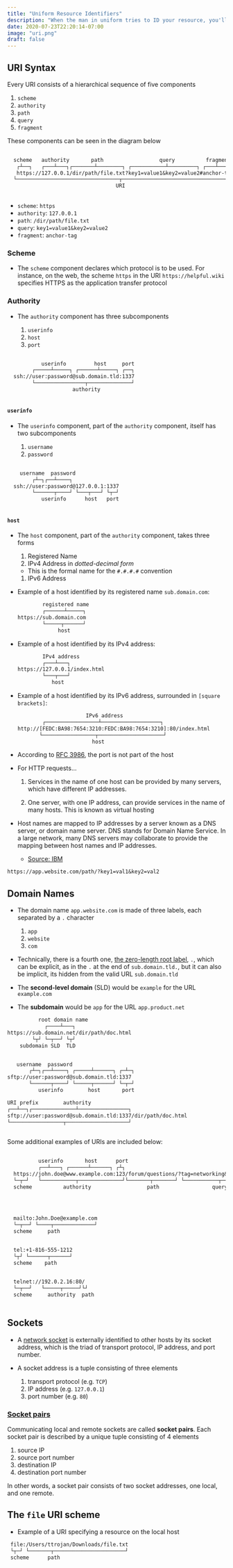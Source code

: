 ```yaml
---
title: "Uniform Resource Identifiers"
description: "When the man in uniform tries to ID your resource, you'll be glad you read this."
date: 2020-07-23T22:20:14-07:00
image: "uri.png"
draft: false
---
```


## URI Syntax

Every URI consists of a hierarchical sequence of five components

1. `scheme`
1. `authority`
1. `path`
1. `query`
1. `fragment`

These components can be seen in the diagram below

```txt
   
  scheme   authority       path                  query          fragment 
   ┌┴──┐   ┌───┴───┐┌───────┴────────┐ ┌───────────┴─────────┐ ┌───┴────┐
   https://127.0.0.1/dir/path/file.txt?key1=value1&key2=value2#anchor-tag
  └─────────────────────────────────┬────────────────────────────────────┘ 
                                   URI
 
```

  * `scheme`: `https`
  * `authority`: `127.0.0.1`
  * `path`: `/dir/path/file.txt`
  * `query`: `key1=value1&key2=value2`
  * `fragment`: `anchor-tag`


### Scheme

* The `scheme` component declares which protocol is to be used. For instance, on the web, the scheme `https` in the URI `https://helpful.wiki` specifies HTTPS as the application transfer protocol


### Authority

* The `authority` component has three subcomponents

  1. `userinfo`
  1. `host`
  1. `port`

```txt
  
           userinfo         host     port
        ┌─────┴─────┐ ┌──────┴─────┐ ┌──┐
  ssh://user:password@sub.domain.tld:1337
        └────────────────┬──────────────┘ 
                     authority 
  
```

#### `userinfo`

* The `userinfo` component, part of the `authority` component, itself has two subcomponents

  1. `username`
  1. `password`

```txt
  
    username  password         
        ┌┴─┐┌──┴────┐ 
  ssh://user:password@127.0.0.1:1337
        └──────┬────┘ └───┬───┘ └┬─┘ 
           userinfo      host   port  
  
```

#### `host`

* The `host` component, part of the `authority` component, takes three forms

  1. Registered Name
  1. IPv4 Address in *dotted-decimal form*
    * This is the formal name for the `#.#.#.#` convention
  1. IPv6 Address

* Example of a host identified by its registered name `sub.domain.com`:

  ```txt
          registered name
          ┌──────┴─────┐
  https://sub.domain.com
          └─────┬──────┘
               host
  ```

* Example of a host identified by its IPv4 address:

  ```txt
          IPv4 address 
          ┌───┴───┐
  https://127.0.0.1/index.html
          └───┬───┘
             host
  ```

* Example of a host identified by its IPv6 address, surrounded in `[square brackets]`:

  ```txt
                        IPv6 address
          ┌─────────────────┴───────────────────┐ 
  http://[FEDC:BA98:7654:3210:FEDC:BA98:7654:3210]:80/index.html
         └─────────────────┬─────────────────────┘   
                          host
  ```

* According to [RFC 3986](https://tools.ietf.org/html/rfc3986#page-22), the port is not part of the host

* For HTTP requests...

  1. Services in the name of one host can be provided by many servers, which have different IP addresses.

  1. One server, with one IP address, can provide services in the name of many hosts. This is known as virtual hosting

* Host names are mapped to IP addresses by a server known as a DNS server, or domain name server. DNS stands for Domain Name Service. In a large network, many DNS servers may collaborate to provide the mapping between host names and IP addresses.

  * [Source: IBM](https://www.ibm.com/support/knowledgecenter/SSGMCP_4.1.0/com.ibm.cics.ts.internet.doc/topics/dfhtl28.html)

```txt
https://app.website.com/path/?key1=val1&key2=val2
```



## Domain Names

* The domain name `app.website.com` is made of three labels, each separated by a `.` character

  1. `app`
  1. `website`
  1. `com`

* Technically, there is a fourth one, [the zero-length root label](https://tools.ietf.org/html/rfc3490#ref-STD13), `.`, which can be explicit, as in the `.` at the end of `sub.domain.tld.`, but it can also be implicit, its hidden from the valid URL `sub.domain.tld`

* The **second-level domain** (SLD) would be `example` for the URL `example.com`

* The **subdomain** would be `app` for the URL `app.product.net`
            
```txt
          root domain name
            ┌────┴───┐
https://sub.domain.net/dir/path/doc.html
        └┬┘ └─┬──┘ └┬┘ 
    subdomain SLD  TLD
```


```txt

   username  password         
       ┌┴─┐┌──┴────┐ ┌─────┴──────┐ ┌─┴─┐
sftp://user:password@sub.domain.tld:1337
       └──────┬────┘ └─────┬──────┘ └─┬─┘
          userinfo        host       port

```


```txt
URI prefix        authority
┌──┴──┐┌──────────────┴────────────────┐
sftp://user:password@sub.domain.tld:1337/dir/path/doc.html
└─────────────────┬────────────────────┘
                
```


Some additional examples of URIs are included below:

```txt
  
          userinfo       host      port
          ┌──┴───┐ ┌──────┴──────┐ ┌┴┐
  https://john.doe@www.example.com:123/forum/questions/?tag=networking&order=newest#top
  └─┬─┘   └───────────┬──────────────┘└───────┬───────┘ └───────────┬─────────────┘ └┬┘
  scheme          authority                  path                 query           fragment
  
  
```

```txt

  mailto:John.Doe@example.com
  └─┬──┘ └────┬─────────────┘
  scheme     path

```
  
```txt

  tel:+1-816-555-1212
  └┬┘ └──────┬──────┘
  scheme    path

```

```txt
  
  telnet://192.0.2.16:80/
  └─┬──┘   └─────┬─────┘└┘
  scheme     authority  path
  
```

## Sockets

* A [network socket](https://en.wikipedia.org/wiki/Network_socket) is externally identified to other hosts by its socket address, which is the triad of transport protocol, IP address, and port number.

* A socket address is a tuple consisting of three elements

  1. transport protocol (e.g. `TCP`)
  2. IP address (e.g. `127.0.0.1`)
  3. port number (e.g. `80`)

### [Socket pairs](https://en.wikipedia.org/wiki/Network_socket#Socket_pairs)

Communicating local and remote sockets are called **socket pairs**. Each socket pair is described by a unique tuple consisting of 4 elements
  1. source IP
  2. source port number
  1. destination IP
  1. destination port number

In other words, a socket pair consists of two socket addresses, one local, and one remote.


## The `file` URI scheme

* Example of a URI specifying a resource on the local host

```txt
 file:/Users/ttrojan/Downloads/file.txt
 └┬─┘ └───────┬───────────────────────┘ 
 scheme      path      
                                                                                          
